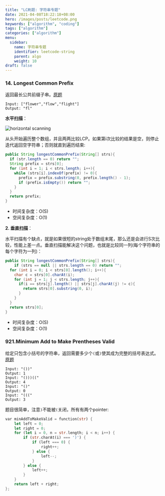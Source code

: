 ```yaml
---
title: "LC刷题: 字符串专题"
date: 2021-04-08T18:22:18+08:00
hero: /images/posts/leetcode.png
keywords: ["algorithm", "coding"]
tags: ["algorithm"]
categories: ["algorithm"]
menu:
  sidebar:
    name: 字符串专题
    identifier: leetcode-string
    parent: algo
    weight: 10
draft: false
---
```




### 14. Longest Common Prefix

返回最长公共前缀子串。[原题](https://leetcode.com/problems/longest-common-prefix/description/)

```
Input: ["flower","flow","flight"]
Output: "fl"
```

**水平扫描**：

![horizontal scanning](https://leetcode.com/media/original_images/14_basic.png)

从头开始遍历整个数组，并且两两比较LCP。如果第i次比较的结果是空，则停止迭代返回空字符串；否则就直到遍历结束:

```java
public String longestCommonPrefix(String[] strs){
  if (str.length == 0) return "";
  String prefix = strs[0];
  for (int i = 1; i < strs.length; i++){
    while (strs[i].indexOf(prefix) != 0){
      prefix = prefix.substring(0, prefix.length() - 1);
      if (prefix.isEmpty()) return "";
    }
  }
  return prefix;
}
```

- 时间复杂度：O(S)
- 空间复杂度：O(1)

**2. 垂直扫描**：

水平扫描有个缺点，就是如果很短的string处于数组末尾，那么还是会进行S次比较，性能上差一点。垂直扫描能解决这个问题，也就是比较同一列(每个字符串的每个字符为一列)：

```java
public String longestCommonPrefix(String[] strs){
	if (strs == null || strs.length == 0) return "";
  for (int i = 0; i < strs[0].length(); i++){
    char c = strs[0].charAt(i);
    for (int j = 1; j < strs.length; j++){
      if(i == strs[j].length() || strs[j].charAt(j) != c){
        return strs[0].substring(0, i);
      }
    }
  }
  return strs[0];
}
```

- 时间复杂度：O(S)
- 空间复杂度：O(1)



### 921.Minimum Add to Make Prentheses Valid

给定只包含小括号的字符串，返回需要多少个`(`或`)`使其成为完整的括号表达式。[原题](https://leetcode.com/problems/minimum-add-to-make-parentheses-valid/)

```
Input: "())"
Output: 1
Input: "()))(("
Output: 4
Input: "()"
Output: 0
Input: "((("
Output: 3
```

题目很简单，注意`)`不能被`(`关闭，所有有两个pointer:

```rust
var minAddToMakeValid = function(str) {
    let left = 0;
    let right = 0;
    for (let i = 0, n = str.length; i < n; i++) {
        if (str.charAt(i) === ')') {
            if (left === 0) {
                right++;
            } else {
                left--;
            }
        } else {
            left++;
        }
    }
    return left + right;
};
```



